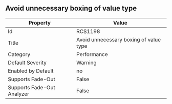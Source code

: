## Avoid unnecessary boxing of value type

Property | Value
--- | --- 
Id | RCS1198
Title | Avoid unnecessary boxing of value type
Category | Performance
Default Severity | Warning
Enabled by Default | no
Supports Fade-Out | False
Supports Fade-Out Analyzer | False
